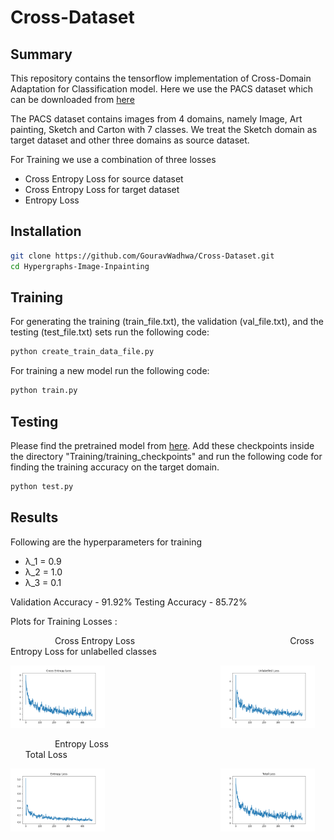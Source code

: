 # Cross-Dataset

## Summary

This repository contains the tensorflow implementation of Cross-Domain Adaptation for Classification model.
Here we use the PACS dataset which can be downloaded from [here](https://drive.google.com/drive/folders/1SKvzI8bCqW9bcoNLNCrTGbg7gBSw97qO)

The PACS dataset contains images from 4 domains, namely Image, Art painting, Sketch and Carton with 7 classes. We treat the Sketch domain as target dataset and other three domains as source dataset.

For Training we use a combination of three losses
* Cross Entropy Loss for source dataset
* Cross Entropy Loss for target dataset
* Entropy Loss

## Installation

```bash
git clone https://github.com/GouravWadhwa/Cross-Dataset.git
cd Hypergraphs-Image-Inpainting
```

## Training

For generating the training (train_file.txt), the validation (val_file.txt), and the  testing (test_file.txt) sets run the following code:

```bash
python create_train_data_file.py
```

For training a new model run the following code:

```bash
python train.py
```

## Testing

Please find the pretrained model from [here](https://drive.google.com/drive/folders/1pG8p8AtByBIMBhDoTvhT_kGdpgG2hDwF?usp=sharing). Add these checkpoints inside the directory "Training/training_checkpoints" and run the following code for finding the training accuracy on the target domain.

```bash
python test.py
```

## Results

Following are the hyperparameters for training
* λ_1 = 0.9
* λ_2 = 1.0
* λ_3 = 0.1

Validation Accuracy - 91.92%
Testing Accuracy - 85.72%

Plots for Training Losses :

&nbsp; &nbsp; &nbsp; &nbsp; &nbsp; &nbsp; &nbsp; &nbsp; &nbsp; Cross Entropy Loss &nbsp; &nbsp; &nbsp; &nbsp; &nbsp; &nbsp; &nbsp; &nbsp; &nbsp; &nbsp; &nbsp; &nbsp; &nbsp; &nbsp; &nbsp; &nbsp; &nbsp; &nbsp; &nbsp; &nbsp; &nbsp; &nbsp; &nbsp; &nbsp; &nbsp; &nbsp; &nbsp; &nbsp; &nbsp; &nbsp; &nbsp; Cross Entropy Loss for unlabelled classes

<img src="./Loss Plots/Cross_entropy_loss.png" width="30%" alt="network"> &nbsp; &nbsp; &nbsp; &nbsp; &nbsp; &nbsp; &nbsp; &nbsp; &nbsp; &nbsp; &nbsp; &nbsp; &nbsp; &nbsp; &nbsp; &nbsp; &nbsp; &nbsp; &nbsp; &nbsp; &nbsp; &nbsp; &nbsp; <img src="./Loss Plots/Unlabelled_loss.png" width="30%" alt="network">

&nbsp; &nbsp; &nbsp; &nbsp; &nbsp; &nbsp; &nbsp; &nbsp; &nbsp; Entropy Loss &nbsp; &nbsp; &nbsp; &nbsp; &nbsp; &nbsp; &nbsp; &nbsp; &nbsp; &nbsp; &nbsp; &nbsp; &nbsp; &nbsp; &nbsp; &nbsp; &nbsp; &nbsp; &nbsp; &nbsp; &nbsp; &nbsp; &nbsp; &nbsp; &nbsp; &nbsp; &nbsp; &nbsp; &nbsp; &nbsp; &nbsp; &nbsp; &nbsp; &nbsp; &nbsp; &nbsp; &nbsp; &nbsp; &nbsp; &nbsp; &nbsp; &nbsp; &nbsp; &nbsp; &nbsp; &nbsp; &nbsp; Total Loss

<img src="./Loss Plots/entropy_loss.png" width="30%" alt="network"> &nbsp; &nbsp; &nbsp; &nbsp; &nbsp; &nbsp; &nbsp; &nbsp; &nbsp; &nbsp; &nbsp; &nbsp; &nbsp; &nbsp; &nbsp; &nbsp; &nbsp; &nbsp; &nbsp; &nbsp; &nbsp; &nbsp; &nbsp; <img src="./Loss Plots/total_loss.png" width="30%" alt="network">






